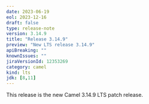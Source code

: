 ```yaml
---
date: 2023-06-19
eol: 2023-12-16
draft: false
type: release-note
version: 3.14.9
title: "Release 3.14.9"
preview: "New LTS release 3.14.9"
apiBreaking: ""
knownIssues: ""
jiraVersionId: 12353269
category: camel
kind: lts
jdk: [8,11]
---
```


This release is the new Camel 3.14.9 LTS patch release.
